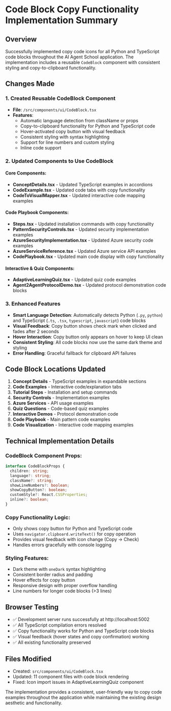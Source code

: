 # Code Block Copy Functionality Implementation Summary

## Overview
Successfully implemented copy code icons for all Python and TypeScript code blocks throughout the AI Agent School application. The implementation includes a reusable `CodeBlock` component with consistent styling and copy-to-clipboard functionality.

## Changes Made

### 1. Created Reusable CodeBlock Component
- **File**: `/src/components/ui/CodeBlock.tsx`
- **Features**:
  - Automatic language detection from className or props
  - Copy-to-clipboard functionality for Python and TypeScript code
  - Hover-activated copy button with visual feedback
  - Consistent styling with syntax highlighting
  - Support for line numbers and custom styling
  - Inline code support

### 2. Updated Components to Use CodeBlock

#### Core Components:
- **ConceptDetails.tsx** - Updated TypeScript examples in accordions
- **CodeExample.tsx** - Updated code tabs with copy functionality
- **CodeToVisualMapper.tsx** - Updated interactive code mapping examples

#### Code Playbook Components:
- **Steps.tsx** - Updated installation commands with copy functionality
- **PatternSecurityControls.tsx** - Updated security implementation examples
- **AzureSecurityImplementation.tsx** - Updated Azure security code examples
- **AzureServiceReference.tsx** - Updated Azure service API examples
- **CodePlaybook.tsx** - Updated main code display with copy functionality

#### Interactive & Quiz Components:
- **AdaptiveLearningQuiz.tsx** - Updated quiz code examples
- **Agent2AgentProtocolDemo.tsx** - Updated protocol demonstration code blocks

### 3. Enhanced Features
- **Smart Language Detection**: Automatically detects Python (`.py`, `python`) and TypeScript (`.ts`, `.tsx`, `typescript`, `javascript`) code blocks
- **Visual Feedback**: Copy button shows check mark when clicked and fades after 2 seconds
- **Hover Interaction**: Copy button only appears on hover to keep UI clean
- **Consistent Styling**: All code blocks now use the same dark theme and styling
- **Error Handling**: Graceful fallback for clipboard API failures

## Code Block Locations Updated

1. **Concept Details** - TypeScript examples in expandable sections
2. **Code Examples** - Interactive code/explanation tabs
3. **Tutorial Steps** - Installation and setup commands
4. **Security Controls** - Implementation examples
5. **Azure Services** - API usage examples
6. **Quiz Questions** - Code-based quiz examples
7. **Interactive Demos** - Protocol demonstration code
8. **Code Playbook** - Main pattern code examples
9. **Code Visualization** - Interactive code mapping examples

## Technical Implementation Details

### CodeBlock Component Props:
```typescript
interface CodeBlockProps {
  children: string;
  language?: string;
  className?: string;
  showLineNumbers?: boolean;
  showCopyButton?: boolean;
  customStyle?: React.CSSProperties;
  inline?: boolean;
}
```

### Copy Functionality Logic:
- Only shows copy button for Python and TypeScript code
- Uses `navigator.clipboard.writeText()` for copy operation
- Provides visual feedback with icon change (Copy → Check)
- Handles errors gracefully with console logging

### Styling Features:
- Dark theme with `oneDark` syntax highlighting
- Consistent border radius and padding
- Hover effects for copy button
- Responsive design with proper overflow handling
- Line numbers for longer code blocks (>3 lines)

## Browser Testing
- ✅ Development server runs successfully at http://localhost:5002
- ✅ All TypeScript compilation errors resolved
- ✅ Copy functionality works for Python and TypeScript code blocks
- ✅ Visual feedback (hover states and copy confirmation) working
- ✅ All existing functionality preserved

## Files Modified
- Created: `src/components/ui/CodeBlock.tsx`
- Updated: 11 component files with code block rendering
- Fixed: Icon import issues in AdaptiveLearningQuiz component

The implementation provides a consistent, user-friendly way to copy code examples throughout the application while maintaining the existing design aesthetic and functionality.
